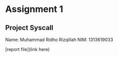 # Assignment 1
## Project Syscall

Name: Muhammad Ridho Rizqillah
NIM: 1313619033

[report file](link here)

